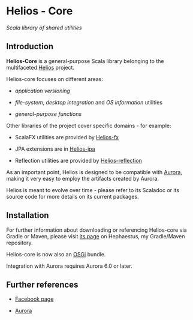 # Helios - Core

*Scala library of shared utilities*


## Introduction

**Helios-Core** is a general-purpose Scala library belonging to the multifaceted [Helios](https://www.facebook.com/pages/Helios/206962992779275) project.


Helios-core focuses on different areas:

* *application versioning*

* *file-system*, *desktop integration* and *OS information* utilities

* *general-purpose functions*


Other libraries of the project cover specific domains - for example:

* ScalaFX utilities are provided by [Helios-fx](https://github.com/giancosta86/Helios-fx)

* JPA extensions are in [Helios-jpa](https://github.com/giancosta86/Helios-jpa)

* Reflection utilities are provided by [Helios-reflection](https://github.com/giancosta86/Helios-reflection)


As an important point, Helios is designed to be compatible with [Aurora](https://github.com/giancosta86/Aurora), making it very easy to employ the artifacts created by Aurora.

Helios is meant to evolve over time - please refer to its Scaladoc or its source code for more details on its current packages.



## Installation

For further information about downloading or referencing Helios-core via Gradle or Maven, please visit [its page](https://bintray.com/giancosta86/Hephaestus/Helios-core) on Hephaestus, my Gradle/Maven repository.

Helios-core is now also an [OSGi](https://www.osgi.org/) bundle.

Integration with Aurora requires Aurora 6.0 or later.


## Further references

* [Facebook page](https://www.facebook.com/Helios-206962992779275/)

* [Aurora](https://github.com/giancosta86/Aurora)
